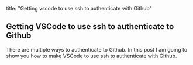 title: "Getting vscode to use ssh to authenticate with Github"
## Getting VSCode to use ssh to authenticate to Github

There are multiple ways to authenticate to Github. In this post I am going to show you how to make VSCode to use ssh to authenticate with Github.
